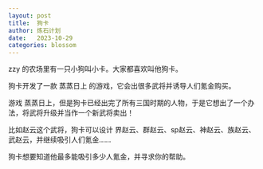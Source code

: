 ```yaml
---
layout: post
title:  狗卡
author: 炼石计划
date:   2023-10-29
categories: blossom
---
```


zzy 的农场里有一只小狗叫小卡。大家都喜欢叫他狗卡。

狗卡开发了一款 蒸蒸日上 的游戏，它会出很多武将并诱导人们氪金购买。

游戏 蒸蒸日上，但是狗卡已经出完了所有三国时期的人物，于是它想出了一个办法，将武将升级并当作一个新武将卖出！

比如赵云这个武将，狗卡可以设计 界赵云、群赵云、sp赵云、神赵云、族赵云、武赵云，并继续吸引人们氪金……

狗卡想要知道他最多能吸引多少人氪金，并寻求你的帮助。
